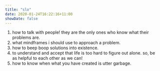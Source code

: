 ```yaml
---
title: "slo"
date: 2020-01-24T16:22:16+11:00
showDate: false
---
```

1. how to talk with people! they are the only ones who know what their problems are.
2. what mindframes i should use to approach a problem.
3. how to beep boop solutions into existence.
4. to understand and accept that life is too hard to figure out alone. so, be as helpful to each other as we can!
5. how to know when what you have created is utter garbage.